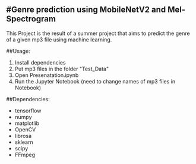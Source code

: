 #Genre prediction using MobileNetV2 and Mel-Spectrogram
---
This Project is the result of a summer project that aims to predict the genre of a given mp3 file using machine learning.

##Usage:
1. Install dependencies
2. Put mp3 files in the folder "Test_Data"
3. Open Presenatation.ipynb
4. Run the Jupyter Notebook (need to change names of mp3 files in Notebook)


##Dependencies:
- tensorflow
- numpy
- matplotlib
- OpenCV
- librosa
- sklearn
- scipy
- FFmpeg
